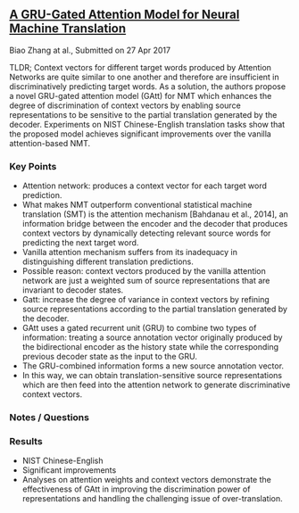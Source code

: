## [A GRU-Gated Attention Model for Neural Machine Translation](https://arxiv.org/abs/1704.08430)
Biao Zhang at al., Submitted on 27 Apr 2017

TLDR; Context vectors for different target words produced by Attention Networks are quite similar to one another and therefore are insufficient in discriminatively predicting target words. As a solution, the authors propose a novel GRU-gated attention model (GAtt) for NMT which enhances the degree of discrimination of context vectors by enabling source representations to be sensitive to the partial translation generated by the decoder. Experiments on NIST Chinese-English translation tasks show that the proposed model achieves significant improvements over the vanilla attention-based NMT.

### Key Points
* Attention network: produces a context vector for each target word prediction. 
* What makes NMT outperform conventional statistical machine translation (SMT) is the attention mechanism [Bahdanau et al., 2014], an information bridge between the encoder and the decoder that produces context vectors by dynamically detecting relevant source words for predicting the next target word.
* Vanilla attention mechanism suffers from its inadequacy in distinguishing different translation predictions.
* Possible reason: context vectors produced by the vanilla attention network are just a weighted sum of source representations that are invariant to decoder states. 
* Gatt: increase the degree of variance in context vectors by refining source representations according to the partial translation generated by the decoder.
* GAtt uses a gated recurrent unit (GRU) to combine two types of information: treating a source annotation vector originally produced by the bidirectional encoder as the history state while the corresponding previous decoder state as the input to the GRU.
* The GRU-combined information forms a new source annotation vector.
* In this way, we can obtain translation-sensitive source representations which are then feed into the attention network to generate discriminative context vectors.

### Notes / Questions

### Results
* NIST Chinese-English
* Significant improvements
* Analyses on attention weights and context vectors demonstrate the effectiveness of GAtt in improving the discrimination power of representations and handling the challenging issue of over-translation.
